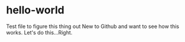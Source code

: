 # hello-world
Test file to figure this thing out
New to Github and want to see how this works. Let's do this...Right.
